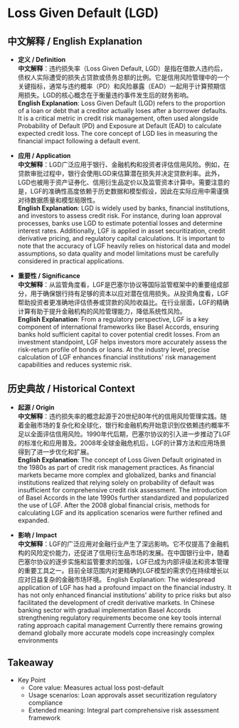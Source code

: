 # Loss Given Default (LGD)

## 中文解释 / English Explanation

* **定义 / Definition**  
  **中文解释**：违约损失率（Loss Given Default, LGD）是指在借款人违约后，债权人实际遭受的损失占贷款或债务总额的比例。它是信用风险管理中的一个关键指标，通常与违约概率（PD）和风险暴露（EAD）一起用于计算预期信用损失。LGD的核心概念在于衡量违约事件发生后的财务影响。  
  **English Explanation**: Loss Given Default (LGD) refers to the proportion of a loan or debt that a creditor actually loses after a borrower defaults. It is a critical metric in credit risk management, often used alongside Probability of Default (PD) and Exposure at Default (EAD) to calculate expected credit loss. The core concept of LGD lies in measuring the financial impact following a default event.

* **应用 / Application**  
  **中文解释**：LGD广泛应用于银行、金融机构和投资者评估信用风险。例如，在贷款审批过程中，银行会使用LGD来估算潜在损失并决定贷款利率。此外，LGD也被用于资产证券化、信用衍生品定价以及监管资本计算中。需要注意的是，LGF的准确性高度依赖于历史数据和模型假设，因此在实际应用中需谨慎对待数据质量和模型局限性。  
  **English Explanation**: LGD is widely used by banks, financial institutions, and investors to assess credit risk. For instance, during loan approval processes, banks use LGD to estimate potential losses and determine interest rates. Additionally, LGF is applied in asset securitization, credit derivative pricing, and regulatory capital calculations. It is important to note that the accuracy of LGF heavily relies on historical data and model assumptions, so data quality and model limitations must be carefully considered in practical applications.

* **重要性 / Significance**  
  **中文解释**：从监管角度看，LGF是巴塞尔协议等国际监管框架中的重要组成部分，用于确保银行持有足够的资本以应对潜在信用损失。从投资角度看，LGF帮助投资者更准确地评估债券或贷款的风险收益比。在行业层面，LGF的精确计算有助于提升金融机构的风险管理能力，降低系统性风险。  
  **English Explanation**: From a regulatory perspective, LGF is a key component of international frameworks like Basel Accords, ensuring banks hold sufficient capital to cover potential credit losses. From an investment standpoint, LGF helps investors more accurately assess the risk-return profile of bonds or loans. At the industry level, precise calculation of LGF enhances financial institutions' risk management capabilities and reduces systemic risk.

## 历史典故 / Historical Context

* **起源 / Origin**  
  **中文解释**：违约损失率的概念起源于20世纪80年代的信用风险管理实践。随着金融市场的复杂化和全球化，银行和金融机构开始意识到仅依赖违约概率不足以全面评估信用风险。1990年代后期，巴塞尔协议的引入进一步推动了LGF的标准化和应用普及。2008年全球金融危机后，LGF的计算方法和应用场景得到了进一步优化和扩展。  
  **English Explanation**: The concept of Loss Given Default originated in the 1980s as part of credit risk management practices. As financial markets became more complex and globalized, banks and financial institutions realized that relying solely on probability of default was insufficient for comprehensive credit risk assessment. The introduction of Basel Accords in the late 1990s further standardized and popularized the use of LGF. After the 2008 global financial crisis, methods for calculating LGF and its application scenarios were further refined and expanded.

* **影响 / Impact**  
  **中文解释**：LGF的广泛应用对金融行业产生了深远影响。它不仅提高了金融机构的风险定价能力，还促进了信用衍生品市场的发展。在中国银行业中，随着巴塞尔协议的逐步实施和监管要求的加强，LGF已成为内部评级法和资本管理的重要工具之一。目前全球范围内对更精确的LGF模型的需求仍在持续增长以应对日益复杂的金融市场环境。
   English Explanation: The widespread application of LGF has had a profound impact on the financial industry. It has not only enhanced financial institutions' ability to price risks but also facilitated the development of credit derivative markets. In Chinese banking sector with gradual implementation Basel Accords strengthening regulatory requirements become one key tools internal rating approach capital management Currently there remains growing demand globally more accurate models cope increasingly complex environments

## Takeaway

* Key Point
   - Core value: Measures actual loss post-default
   - Usage scenarios: Loan approvals asset securitization regulatory compliance
   - Extended meaning: Integral part comprehensive risk assessment framework